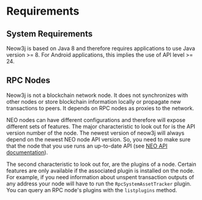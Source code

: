 # Requirements

## System Requirements

Neow3j is based on Java 8 and therefore requires applications to use Java version >= 8. For Android applications, this implies the use of API level >= 24.


## RPC Nodes

Neow3j is not a blockchain network node. It does not synchronizes with other nodes or store blockchain information locally or propagate new transactions to peers. It depends on RPC nodes as proxies to the network.

NEO nodes can have different configurations and therefore will expose different sets of features. The major characteristic to look out for is the API version number of the node. The newest version of neow3j will always depend on the newest NEO node API version. So, you need to make sure that the node that you use runs an up-to-date API (see [NEO API documentation](https://docs.neo.org/docs/en-us/reference/rpc/latest-version/api.html)).

The second characteristic to look out for, are the plugins of a node. Certain features are only available if the associated plugin is installed on the node. For example, if you need information about unspent transaction outputs of any address your node will have to run the `RpcSystemAssetTracker` plugin. You can query an RPC node's plugins with the `listplugins` method.